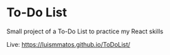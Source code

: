 # To-Do List

Small project of a To-Do List to practice my React skills

Live: https://luismmatos.github.io/ToDoList/
